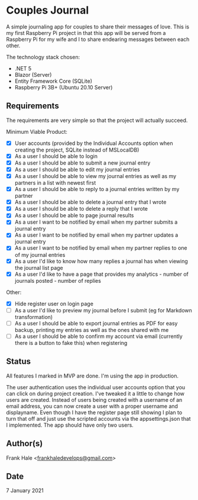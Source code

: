 # Couples Journal

A simple journaling app for couples to share their messages of love. This is my
first Raspberry Pi project in that this app will be served from a Raspberry Pi
for my wife and I to share endearing messages between each other.

The technology stack chosen:

- .NET 5
- Blazor (Server)
- Entity Framework Core (SQLite)
- Raspberry Pi 3B+ (Ubuntu 20.10 Server)

## Requirements

The requirements are very simple so that the project will actually succeed.

Minimum Viable Product:

- [x] User accounts (provided by the Individual Accounts option when creating
      the project, SQLite instead of MSLocalDB)
- [x] As a user I should be able to login
- [x] As a user I should be able to submit a new journal entry
- [x] As a user I should be able to edit my journal entries
- [x] As a user I should be able to view my journal entries as well as my
      partners in a list with newest first
- [x] As a user I should be able to reply to a journal entries written by my
      partner
- [x] As a user I should be able to delete a journal entry that I wrote
- [x] As a user I should be able to delete a reply that I wrote
- [x] As a user I should be able to page journal results
- [x] As a user I want to be notified by email when my partner submits a
      journal entry
- [x] As a user I want to be notified by email when my partner updates a
      journal entry
- [x] As a user I want to be notified by email when my partner replies to one
      of my journal entries
- [x] As a user I'd like to know how many replies a journal has when viewing
      the journal list page
- [x] As a user I'd like to have a page that provides my analytics
        - number of journals posted
        - number of replies

Other:

- [x] Hide register user on login page
- [ ] As a user I'd like to preview my journal before I submit (eg for
      Markdown transformation)
- [ ] As a user I should be able to export journal entries as PDF for easy
      backup, printing my entries as well as the ones shared with me
- [ ] As a user I should be able to confirm my account via email (currently
      there is a button to fake this) when registering

## Status

All features I marked in MVP are done. I'm using the app in production.

The user authentication uses the individual user accounts option that you can
click on during project creation. I've tweaked it a little to change how users
are created. Instead of users being created with a username of an email
address, you can now create a user with a proper username and displayname. Even
though I have the register page still showing I plan to turn that off and just
use the scripted accounts via the appsettings.json that I implemented. The app
should have only two users.

## Author(s)

Frank Hale &lt;frankhaledevelops@gmail.com&gt;

## Date

7 January 2021
